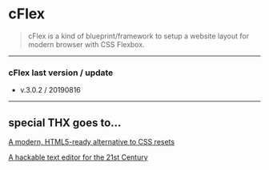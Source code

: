 # cFlex


> cFlex is a kind of blueprint/framework to setup a website layout for modern browser with CSS Flexbox.


- - -

### cFlex last version / update
* v.3.0.2 / 20190816


- - -


## special THX goes to&hellip;

[A modern, HTML5-ready alternative to CSS resets](https://github.com/necolas/normalize.css)

[A hackable text editor for the 21st Century](https://github.com/atom/atom)

